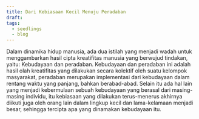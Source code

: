 ```yaml
---
title: Dari Kebiasaan Kecil Menuju Peradaban
draft: 
tags:
  - seedlings
  - blog
---
```


Dalam dinamika hidup manusia, ada dua istilah yang menjadi wadah untuk menggambarkan hasil cipta kreatifitas manusia yang berwujud tindakan, yaitu: Kebudayaan dan peradaban. Kebudayaan dan peradaban ini adalah hasil olah kreatifitas yang dilakukan secara kolektif oleh suatu kelompok masyarakat, peradaban merupakan implementasi dari kebudayaan dalam rentang waktu yang panjang, bahkan berabad-abad. Selain itu ada hal lain yang menjadi kebermulaan sebuah kebudayaan yang berasal dari masing-masing individu, itu kebiasaan yang dilakukan terus-menerus akhirnya diikuti juga oleh orang lain dalam lingkup kecil dan lama-kelamaan menjadi besar, sehingga tercipta apa yang dinamakan kebudayaan itu.
